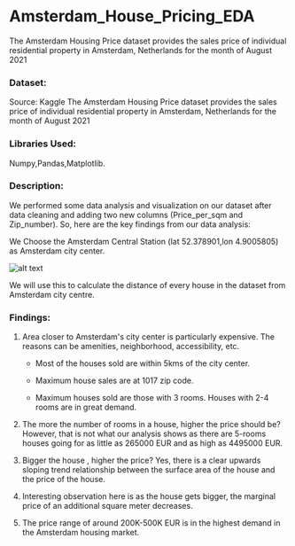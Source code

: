 # Amsterdam_House_Pricing_EDA


The Amsterdam Housing Price dataset provides the sales price of individual residential property in Amsterdam, Netherlands for the month of August 2021

### Dataset:
Source: Kaggle
The Amsterdam Housing Price dataset provides the sales price of individual residential property in Amsterdam, Netherlands for the month of August 2021 

### Libraries Used:
Numpy,Pandas,Matplotlib.


### Description:
We performed some data analysis and visualization on our dataset after data cleaning and adding two new columns (Price_per_sqm and Zip_number). So, here are the key findings from our data analysis:

We Choose the Amsterdam Central Station (lat 52.378901,lon 4.9005805) as Amsterdam city center.

![alt text](https://miro.medium.com/max/875/1*XmC8a-Rxun-6R-qtJpBZIA.png)

We will use this to calculate the distance of every house in the dataset from Amsterdam city centre.

### Findings: 
1. Area closer to Amsterdam's city center is particularly expensive. The reasons can be amenities, neighborhood, accessibility, etc.

    * Most of the houses sold are within 5kms of the city center.

    * Maximum house sales are at 1017 zip code.

    * Maximum houses sold are those with 3 rooms. Houses with 2-4 rooms are in great demand.

2. The more the number of rooms in a house, higher the price should be? However, that is not what our analysis shows as there are 5-rooms houses going for as little as 265000 EUR and as high as 4495000 EUR. 

3. Bigger the house , higher the price? Yes, there is a clear upwards sloping trend relationship between the surface area of the house and the price of the house.

4. Interesting observation here is as the house gets bigger, the marginal price of an additional square meter decreases.

5. The price range of around 200K-500K EUR is in the highest demand in the Amsterdam housing market.


